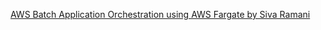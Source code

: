 
[AWS Batch Application Orchestration using AWS Fargate by Siva Ramani](https://aws.amazon.com/blogs/developer/aws-batch-application-orchestration-using-aws-fargate/)